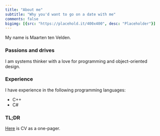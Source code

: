 ```yaml
---
title: "About me"
subtitle: "Why you'd want to go on a date with me"
comments: false
bigimg: [{src: "https://placehold.it/400x400", desc: "Placeholder"}]
---
```


My name is Maarten ten Velden.  

### Passions and drives
I am systems thinker with a love for programming and object-oriented design.

### Experience
I have experience in the following programming languages:

- C++
- C#

### TL;DR

[Here][Download link] is CV as a one-pager.

[Download link]: ../../docs/OnePager.pdf
